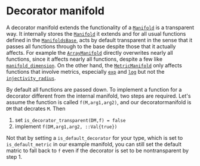 # Decorator manifold

A decorator manifold extends the functionality of a [`Manifold`](@ref) is a transparent way.
It internally stores the [`Manifold`](@ref) it extends and for all usual functions
defined in the [`ManifoldsBase`](interface.md), acts by default transparent in the sense that it passes all functions through to the base despite those that it actually affects.
For example the [`ArrayManifold`](@ref) directly overwrites nearly all functions, since it affects nearly all functions, despite a few like [`manifold_dimension`](@ref). On the other hand, the [`MetricManifold`](@ref) only affects functions
that involve metrics, especially [`exp`](@ref) and [`log`](@ref) but not the [`injectivity_radius`](@ref).

By default all functions are passed down. To implement a function for a decorator
different from the internal manifold, two steps are required. Let's assume the function is called `f(M,arg1,arg2)`, and our decoratormanifold is `DM` that decrates `M`. Then

1. set `is_decorator_transparent(DM,f) = false`
2. implement `f(DM,arg1,arg2, ::Val{true})`

Not that by setting a `is_default_decorator` for your type, which is set to `is_default_metric` in our example manifold, you can still set the default matric to fall back to `f` even if the decorator is set to be nontransparent by step 1.
